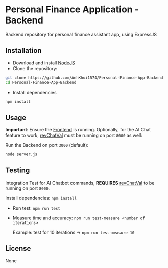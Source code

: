 # Personal Finance Application - Backend
Backend repository for personal finance assistant app, using ExpressJS

## Installation
- Download and install [NodeJS](https://nodejs.org/en/download/package-manager)
- Clone the repository:
```bash
git clone https://github.com/AnhKhoi1574/Personal-Finance-App-Backend
cd Personal-Finance-App-Backend
```
- Install dependencies
```bash
npm install
```

## Usage

**Important**:  Ensure the [Frontend](https://github.com/HaBui7/PFA_FE) is running. Optionally, for the AI Chat feature to work, [revChatVal](https://github.com/Khang5687/revChatVal/tree/fastapi) must be running on port `8000` as well:

Run the Backend on port `3000` (default):
```bash
node server.js
```

## Testing
Integration Test for AI Chatbot commands, **REQUIRES** [revChatVal](https://github.com/Khang5687/revChatVal/tree/fastapi) to be running on port `8000`.

Install dependencies: `npm install`

- Run test: `npm run test`

- Measure time and accuracy: `npm run test-measure <number of iterations>`

    Example: test for 10 iterations -> `npm run test-measure 10`


## License
None